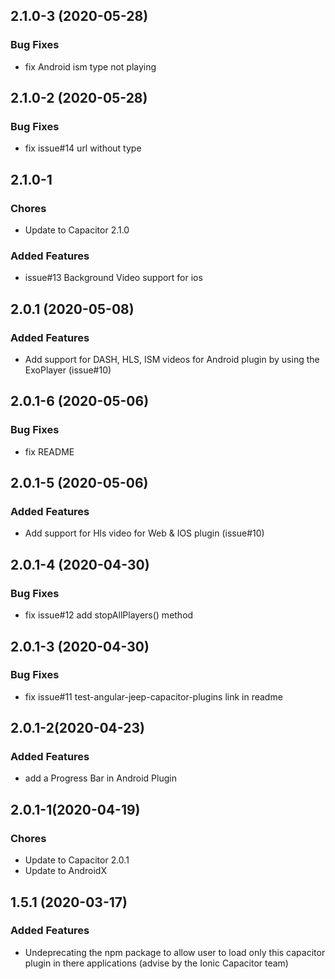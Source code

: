 ## 2.1.0-3 (2020-05-28)

### Bug Fixes

* fix Android ism type not playing

## 2.1.0-2 (2020-05-28)

### Bug Fixes

* fix issue#14 url without type

## 2.1.0-1

### Chores

* Update to Capacitor 2.1.0

### Added Features

* issue#13 Background Video support for ios

## 2.0.1 (2020-05-08)

###  Added Features

* Add support for DASH, HLS, ISM videos for Android plugin by using the ExoPlayer  (issue#10)

## 2.0.1-6 (2020-05-06)

### Bug Fixes

* fix README

## 2.0.1-5 (2020-05-06)

###  Added Features

* Add support for Hls video for Web & IOS plugin (issue#10)

## 2.0.1-4 (2020-04-30)

### Bug Fixes

* fix issue#12 add stopAllPlayers() method

## 2.0.1-3 (2020-04-30)

### Bug Fixes

* fix issue#11 test-angular-jeep-capacitor-plugins link in readme

## 2.0.1-2(2020-04-23)

### Added Features

* add a Progress Bar in Android Plugin

## 2.0.1-1(2020-04-19)

### Chores

* Update to Capacitor 2.0.1
* Update to AndroidX

## 1.5.1 (2020-03-17)

### Added Features

* Undeprecating the npm package to allow user to load only this capacitor plugin in there applications (advise by the Ionic Capacitor team)
